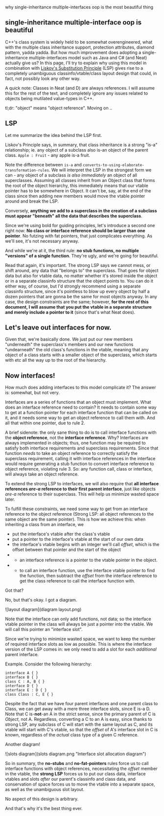 why single-inheritance multiple-interfaces oop is the most beautiful thing
## single-inheritance multiple-interface oop is beautiful

C++'s class system is widely held to be somewhat overengineered, what with the multiple
class inheritance support, protection attributes, diamond pattern, yadda yadda.
But how much improvement does adopting a single-inheritance multiple-interfaces model such as
Java and C# (and Neat) actually give us? In this page, I'll try to explain why using this model
in combination with [Liskov's Substitution Principle](http://en.wikipedia.org/wiki/Liskov_substitution_principle) (LSP)
gives rise to a completely unambiguous classinfo/vtable/class layout design that could, in fact, not possibly look any other way.

A quick note: Classes in Neat (and D) are always references. I will assume this for the rest of the text,
and completely ignore any issues related to objects being mutilated value-types in C++.

tl;dr: "object" means "object reference". Moving on ..

## LSP

Let me summarize the idea behind the LSP first.

Liskov's Principle says, in summary, that class inheritance is a strong "is-a" relationship;
ie. any object of a subclass also is-an object of the parent class. `Apple : Fruit` - any apple
is-a fruit.

Note the difference between `is-a` and `converts-to-using-elaborate-transformation-rules`.
We will interpret the LSP in the strongest form we can - any object of a subclass _is also immediately_
an object of all superclasses. Assuming all classes inherit from an Object class that forms
the root of the object hierarchy, this immediately means that our vtable pointer has to be somewhere in
Object. It can't be, say, at the end of the class since then adding new members would move the vtable
pointer around and break the LSP.

Conversely, **anything we add to a superclass in the creation of a subclass must appear "beneath" all the data that describes the
superclass**.

Since we're using bold for guiding principles, let's introduce a second one right now:
**No class or interface reference should be larger than one pointer**. No futzing with fat pointers, that just complicates everything.
As we'll see, it's not necessary anyway.

And while we're at it, the third rule:
**no stub functions, no multiple "versions" of a single function**. They're ugly, and we're going for beautiful.

Read that again, it's important. The strong LSP says we cannot mess, or shift around,
any data that "belongs to" the superclass. That goes for object data but also for vtable data,
no matter whether it's stored inside the object or in a separate classinfo structure that the object points to.
You can do it either way, of course, but I'd strongly recommend using a separate classinfo structure, since it's pointless
to blow up every object by half a dozen pointers that are gonna be the same for most objects anyway.
In any case, the design constraints are the same; however, **for the rest of this document, I will assume that you
put the vtable in a separate structure and merely include a pointer to it** (since that's what Neat does).

## Let's leave out interfaces for now.

Given that, we're basically done. We just put our new members "underneath" the superclass's members and our new functions "undearneath"
the old class's functions in the vtable, meaning that any object of a class starts with a smaller object of the superclass, which starts with
etc all the way up to the root of the hierarchy.

## Now interfaces!

How much does adding interfaces to this model complicate it? The answer is: somewhat, but not very.

Interfaces are a series of functions that an object must implement. What does an interface reference need to contain?
It needs to contain some way to get at a function pointer for each interface function that can be called on it, and it
needs some way to get an object reference to call them with. And all that within one pointer, due to rule 2.

A brief sidenote: the only sane thing to do is to call interface functions with the **object reference**, not the **interface reference**.
Why? Interfaces are always implemented in objects; thus, one function may be required to satisfy both interface requirements
and superclass requirements. Since that function _needs_ to take an object reference to correctly satisfy the superclass requirement,
calling it with interface references in the interface would require generating a stub function to convert interface reference
to object reference, violating rule 3. So: any function call, class or interface, will always take an object reference.

To extend the strong LSP to interfaces, we will also require that **all interface references
_are-a_ reference to their first parent interface**, just like objects _are-a_ reference to their superclass. This will
help us minimize wasted space later.

To fulfill these constraints, we need some way to get from an interface reference to the object reference
(Strong LSP: all object references to the same object are the same pointer).
This is how we achieve this: when inheriting a class from an interface, we

* put the interface's vtable after the class's vtable
* put a pointer to the interface's vtable at the start of our own data
* the interface's vtable begins with an integer we'll call _offset_, which is the offset between that pointer and the start of the object
* * an interface reference is a pointer to the vtable pointer in the object.
* * to call an interface function, use the interface vtable pointer to find the function,
then subtract the _offset_ from the interface reference to get the class reference to call the interface function with.

Got that?

No, but that's okay. I got a diagram.

![layout diagram](diagram layout.png)

Note that the interface can only add functions, not data; so the interface vtable pointer in the class will always be just a pointer
into the vtable. We will call this pointer an "interface slot". 

Since we're trying to minimize wasted space, we want to keep the number of required interface slots as low as possible.
This is where the interface version of the LSP comes in: we only need to add a slot for each _additional_ parent interface.

Example. Consider the following hierarchy:

    interface A { }
    interface B { }
    class C : A, B { }
    interface D { }
    interface E : D { }
    class Class : C, E { }

Despite the fact that we have four parent interfaces and one parent class to Class, we can get away with a mere three interface slots,
since E is-a D. Note that C is-**not**-an A in the strict sense, since the primary parent of C is _Object_, not A. Regardless,
converting a C to an A is easy, since thanks to strong LSP, any subclass of C will start with the same layout as C, and its vtable will
start with C's vtable, so that the _offset_ of A's interface slot in C is known, regardless of the _actual_ class type of a given C reference.

Another diagram!

![slots diagram](slots diagram.png "Interface slot allocation diagram")

So in summary, the **no-stubs** and **no-fat-pointers** rules force us to call interface functions with object references,
necessitating the _offset_ member in the vtable, the **strong LSP** forces us to put our class data, interface vtables and slots _after_
our parent's classinfo and class data, and conservation of space forces us to move the vtable into a separate space, as well as
the unambiguous slot layout.

No aspect of this design is arbitrary.

And that's why it's the best thing ever.